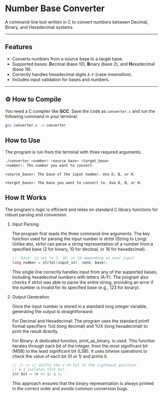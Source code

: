 # Number Base Converter

A command-line tool written in C to convert numbers between Decimal, Binary, and Hexadecimal systems.

---

## Features

* Converts numbers from a source base to a target base.
* Supported bases: **D**ecimal (base 10), **B**inary (base 2), and **H**exadecimal (base 16).
* Correctly handles hexadecimal digits `A-F` (case-insensitive).
* Includes input validation for bases and numbers.

---

## ⚙️ How to Compile

You need a C compiler like **GCC**. Save the code as `converter.c` and run the following command in your terminal:

```bash
gcc converter.c -o converter
```

## How to Use
The program is run from the terminal with three required arguments:

```bash
./converter <number> <source_base> <target_base>
<number>: The number you want to convert.
```
```
<source_base>: The base of the input number. Use D, B, or H.
```
```
<target_base>: The base you want to convert to. Use D, B, or H.
```

## How It Works
The program's logic is efficient and relies on standard C library functions for robust parsing and conversion.

1. Input Parsing

    The program first reads the three command-line arguments. The key function used for parsing the input number is strtol (String to Long). Unlike atoi, strtol can parse a string representation of a number from a specified base (2 for binary, 10 for decimal, or 16 for hexadecimal).

    ```C
    // 'base' is set to 2, 10, or 16 depending on user input
    long number = strtol(input_str, &end, base);
    ```
    This single line correctly handles input from any of the supported bases, including hexadecimal numbers with letters (A-F). The program also checks if strtol was able to parse the entire string, providing an error if the number is invalid for its specified base (e.g., 123 for binary).

2. Output Generation

    Once the input number is stored in a standard long integer variable, generating the output is straightforward:

    For Decimal and Hexadecimal: The program uses the standard printf format specifiers %ld (long decimal) and %lX (long hexadecimal) to print the result directly.

    For Binary: A dedicated function, print_as_binary, is used. This function iterates through each bit of the integer, from the most significant bit (MSB) to the least significant bit (LSB). It uses bitwise operations to check the value of each bit (0 or 1) and prints it.

    ```c
    // (n >> i) shifts the i-th bit to the rightmost position.
    // & 1 isolates that bit.
    int bit = (n >> i) & 1;
    ```

    This approach ensures that the binary representation is always printed in the correct order and avoids common conversion bugs.

